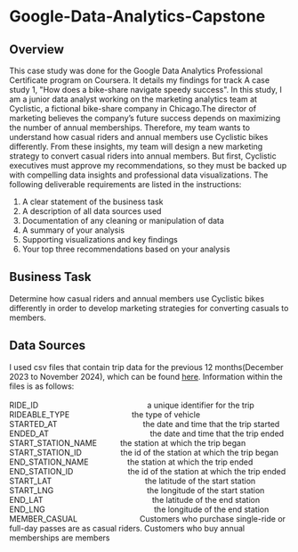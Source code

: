# Google-Data-Analytics-Capstone

## Overview

This case study was done for the Google Data Analytics Professional Certificate program on Coursera. It details my findings for track A case study 1, "How does a bike-share navigate speedy success". In this study, I am a junior data analyst working on the marketing analytics team at Cyclistic, a fictional bike-share company in Chicago.The director of marketing believes the company’s future success depends on maximizing the number of annual memberships. Therefore, my team wants to understand how casual riders and annual members use Cyclistic bikes differently. From these insights, my team will design a new marketing strategy to convert casual riders into annual
members. But first, Cyclistic executives must approve my recommendations, so they must be backed up with compelling data insights and professional data visualizations. The following deliverable requirements are listed in the instructions:

1. A clear statement of the business task
2. A description of all data sources used
3. Documentation of any cleaning or manipulation of data
4. A summary of your analysis
5. Supporting visualizations and key findings
6. Your top three recommendations based on your analysis


## Business Task

Determine how casual riders and annual members use Cyclistic bikes differently in order to develop marketing strategies for converting casuals to members.

## Data Sources

I used csv files that contain trip data for the previous 12 months(December 2023 to November 2024), which can be found [here](https://divvy-tripdata.s3.amazonaws.com/index.html). Information within the files is as follows: <br /> <br />
RIDE_ID              a unique identifier for the trip <br />
RIDEABLE_TYPE        the type of vehicle <br />
STARTED_AT           the date and time that the trip started <br />
ENDED_AT             the date and time that the trip ended <br />
START_STATION_NAME   the station at which the trip began <br />
START_STATION_ID     the id of the station at which the trip began <br />
END_STATION_NAME     the station at which the trip ended <br />
END_STATION_ID       the id of the station at which the trip ended <br />
START_LAT            the latitude of the start station <br />
START_LNG            the longitude of the start station <br />
END_LAT              the latitude of the end station <br />
END_LNG              the longitude of the end station <br />
MEMBER_CASUAL        Customers who purchase single-ride or full-day passes are as casual riders. Customers who buy annual memberships are members
